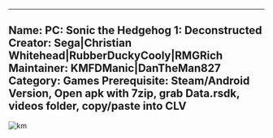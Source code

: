 -----------------------
Name: PC: Sonic the Hedgehog 1: Deconstructed
Creator: Sega|Christian Whitehead|RubberDuckyCooly|RMGRich
Maintainer: KMFDManic|DanTheMan827
Category: Games
Prerequisite: Steam/Android Version, Open apk with 7zip, grab Data.rsdk, videos folder, copy/paste into CLV
-----------------------
![km](https://i.imgur.com/8LVuZMM.png)




